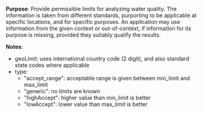 **Purpose**:
  Provide permissible limits for analyzing water quality. The information
  is taken from different standards, purporting to be applicable at
  specific locations, and for specific purposes. An application may
  use information from the given context or out-of-context, if 
  information for its purpose is missing, provided they suitably
  qualify the results.


**Notes**:
  - geoLimit: uses international country code (2 digit), and also standard
       state codes where applicable
  - type:
      * "accept_range": acceptable range is given between min_limit
            and max_limit
      * "generic": no limits are known
      * "highAccept": higher value than min_limit is better
      * "lowAccept": lower value than max_limit is better
